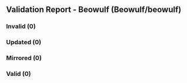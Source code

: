 ## Validation Report - Beowulf (Beowulf/beowulf)


### Invalid (0)
### Updated (0)
### Mirrored (0)
### Valid (0)
